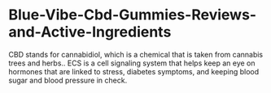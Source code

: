 # Blue-Vibe-Cbd-Gummies-Reviews-and-Active-Ingredients
CBD stands for cannabidiol, which is a chemical that is taken from cannabis trees and herbs.. ECS is a cell signaling system that helps keep an eye on hormones that are linked to stress, diabetes symptoms, and keeping blood sugar and blood pressure in check.
